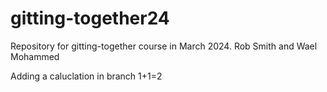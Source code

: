 # gitting-together24
Repository for gitting-together course in March 2024.
Rob Smith and Wael Mohammed


Adding a caluclation in branch 
1+1=2 
